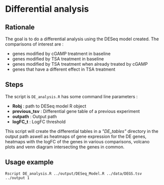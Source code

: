 # Differential analysis

## Rationale
The goal is to do a differential analysis using the DESeq model created. The comparisons of interest are :
- genes modified by cGAMP treatment in baseline
- genes modified by TSA treatment in baseline
- genes modified by TSA treatment when already treated by cGAMP
- genes that have a different effect in TSA treatment

## Steps

The script is ``DE_analysis.R`` has some command line parameters :
- __Robj__ : path to DESeq model R object
- __previous_tsv__ : Differential gene table of a previous experiment
- __outpath__ : Output path
- __logFC_t__ : LogFC threshold

This script will create the differential tables in a _"DE_tables"_ directory in the output path aswell as heatmaps of gene expression for the DE genes, heatmaps with the logFC of the genes in various comparisons, volcano plots and venn diagram intersecting the genes in common.

## Usage example

``Rscript DE_analysis.R ../output/DESeq_Model.R ../data/DEGS.tsv ../output 1``
